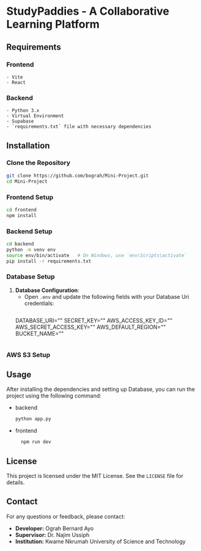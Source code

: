 # StudyPaddies - A Collaborative Learning Platform
## Requirements
   ### Frontend
    - Vite
    - React
  ### Backend
    - Python 3.x
    - Virtual Environment
    - Supabase
    - `requirements.txt` file with necessary dependencies

## Installation

### Clone the Repository
```bash
git clone https://github.com/bograh/Mini-Project.git
cd Mini-Project
```

### Frontend Setup
```bash
cd frontend
npm install
```

### Backend Setup
```bash
cd backend
python -m venv env
source env/bin/activate   # On Windows, use `env\Scripts\activate`
pip install -r requirements.txt
```


### Database Setup
1. **Database Configuration**:
   - Open `.env` and update the following fields with your Database Uri credentials:
     ```env
	DATABASE_URI=""
	SECRET_KEY=""
	AWS_ACCESS_KEY_ID=""
	AWS_SECRET_ACCESS_KEY=""
	AWS_DEFAULT_REGION=""
	BUCKET_NAME=""
     ```

### AWS S3 Setup


## Usage
After installing the dependencies and setting up Database, you can run the project using the following command:
- backend
  ```bash
  python app.py
  ```
- frontend
  ```bash
    npm run dev
  ```

## License
This project is licensed under the MIT License. See the `LICENSE` file for details.

## Contact
For any questions or feedback, please contact:
- **Developer:** Ograh Bernard Ayo
- **Supervisor:** Dr. Najim Ussiph
- **Institution:** Kwame Nkrumah University of Science and Technology
